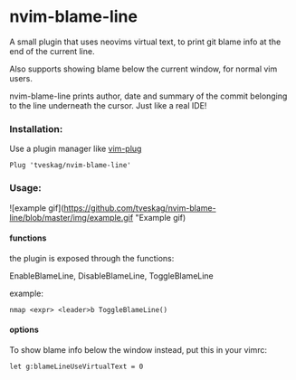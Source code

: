 # nvim-blame-line
A small plugin that uses neovims virtual text, to print git blame info at the end of the current line.

Also supports showing blame below the current window, for normal vim users.

nvim-blame-line prints author, date and summary of the commit belonging to the line underneath the cursor.
Just like a real IDE!

### Installation:
Use a plugin manager like [vim-plug](https://github.com/junegunn/vim-plug)

```
Plug 'tveskag/nvim-blame-line'
```

### Usage:

![example gif](https://github.com/tveskag/nvim-blame-line/blob/master/img/example.gif "Example gif)

#### functions
the plugin is exposed through the functions:

EnableBlameLine, 
DisableBlameLine, 
ToggleBlameLine

example:

```
nmap <expr> <leader>b ToggleBlameLine()
```

#### options
 
To show blame info below the window instead, put this in your vimrc:

```
let g:blameLineUseVirtualText = 0
```
